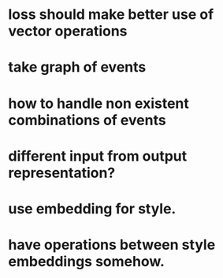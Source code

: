 # loss should make better use of vector operations

# take graph of events

# how to handle non existent combinations of events

# different input from output representation?

# use embedding for style.

# have operations between style embeddings somehow.


